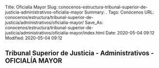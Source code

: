 Title: Oficialía Mayor
Slug: conocenos-estructura-tribunal-superior-de-justicia-administrativos-oficialia-mayor
Summary: .
Tags: Conócenos
URL: conocenos/estructura/tribunal-superior-de-justicia/administrativos/oficialia-mayor/
Save_As: conocenos/estructura/tribunal-superior-de-justicia/administrativos/oficialia-mayor/index.html
Date: 2020-05-04 09:12
Modified: 2020-05-04 09:12


## Tribunal Superior de Justicia - Administrativos - OFICIALÍA MAYOR



